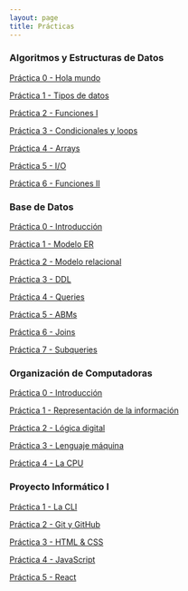 ```yaml
---
layout: page
title: Prácticas
---
```


### Algoritmos y Estructuras de Datos

[Práctica 0 - Hola mundo](../assets/files/practicas/algo-p0.pdf)

[Práctica 1 - Tipos de datos](../assets/files/practicas/algo-p1.pdf)

[Práctica 2 - Funciones I](../assets/files/practicas/algo-p2.pdf)

[Práctica 3 - Condicionales y loops](../assets/files/practicas/algo-p3.pdf)

[Práctica 4 - Arrays](../assets/files/practicas/algo-p4.pdf)

[Práctica 5 - I/O](../assets/files/practicas/algo-p5.pdf)

[Práctica 6 - Funciones II](../assets/files/practicas/algo-p6.pdf)

<!-- [Práctica 7 - Search & sort](../assets/files/practicas/algo-p7.pdf) -->

<!-- [Práctica 8 - ADTs](../assets/files/practicas/algo-p8.pdf) -->

### Base de Datos

[Práctica 0 - Introducción](../assets/files/practicas/db-p0.pdf)

[Práctica 1 - Modelo ER](../assets/files/practicas/db-p1.pdf)

[Práctica 2 - Modelo relacional](../assets/files/practicas/db-p2.pdf)

[Práctica 3 - DDL](../assets/files/practicas/db-p3.pdf)

[Práctica 4 - Queries](../assets/files/practicas/db-p4.pdf)

[Práctica 5 - ABMs](../assets/files/practicas/db-p5.pdf)

[Práctica 6 - Joins](../assets/files/practicas/db-p6.pdf)

[Práctica 7 - Subqueries](../assets/files/practicas/db-p7.pdf)

<!-- [Práctica 8 - Normalización](../assets/files/practicas/db-p8.pdf) -->

### Organización de Computadoras

[Práctica 0 - Introducción](../assets/files/practicas/orga-p0.pdf)

[Práctica 1 - Representación de la información](../assets/files/practicas/orga-p1.pdf)

[Práctica 2 - Lógica digital](../assets/files/practicas/orga-p2.pdf)

[Práctica 3 - Lenguaje máquina](../assets/files/practicas/orga-p3.pdf)

[Práctica 4 - La CPU](../assets/files/practicas/orga-p4.pdf)

<!-- [Práctica 5 - Memoria](../assets/files/practicas/orga-p5.pdf) -->

<!-- [Práctica 6 - I/O](../assets/files/practicas/orga-p6.pdf) -->

<!-- [Práctica 7 - Software de sistema](../assets/files/practicas/orga-p7.pdf) -->

### Proyecto Informático I

[Práctica 1 - La CLI](../assets/files/practicas/proyecto-p1.pdf)

[Práctica 2 - Git y GitHub](../assets/files/practicas/proyecto-p2.pdf)

[Práctica 3 - HTML & CSS](../assets/files/practicas/proyecto-p3.pdf)

[Práctica 4 - JavaScript](../assets/files/practicas/proyecto-p4.pdf)

[Práctica 5 - React](../assets/files/practicas/proyecto-p5.pdf)

